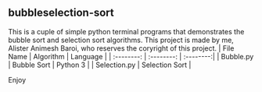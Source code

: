 ## bubbleselection-sort
This is a cuple of simple python terminal programs that demonstrates the bubble sort and selection sort algorithms.
This project is made by me, Alister Animesh Baroi, who reserves the coryright of this project.
| File Name    | Algorithm      | Language  |
| :--------:   | :--------:     | :--------:|
| Bubble.py    | Bubble Sort    | Python 3  |
| Selection.py | Selection Sort |

Enjoy
